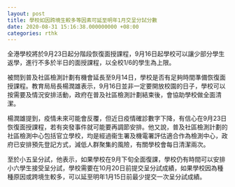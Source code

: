 ```yaml
---
layout: post
title: 學校如因跨境生較多等因素可延至明年1月交呈分試分數
date: 2020-08-31 15:16:38.000000000 +08:00
categories: rthk
---
```


全港學校將於9月23日起分階段恢復面授課程，9月16日起學校可以讓少部分學生返學，進行不多於半日的面授課程，以全校1/6的學生為上限。

被問到普及社區檢測計劃有機會延長至9月14日，學校是否有足夠時間準備恢復面授課程。教育局局長楊潤雄表示，9月16日並非一定要開放校園的日子，學校可以按需要及情況安排活動，政府在普及社區檢測計劃結束後，會協助學校做全面清潔。

楊潤雄提到，疫情未來可能會反覆，但近日疫情確診數字下降，有信心在9月23日恢復面授課程，若有突發事件就可能要再調節安排。他又說，普及社區檢測計劃的社區檢測中心包括官立學校，均是經過衞生署及機電署評估適合作為檢測中心，政府已安排預先登記方式，減低人群聚集的風險，有關學校會每日清潔兩次。

至於小五呈分試，他表示，如果學校在9月下旬全面復課，學校仍有時間可以安排小六學生接受呈分試，學校需要在10月20日前提交呈分試成績，如果學校因為種種原因或跨境生較多，可以延至明年1月15日前最少提交一次呈分試成績。
